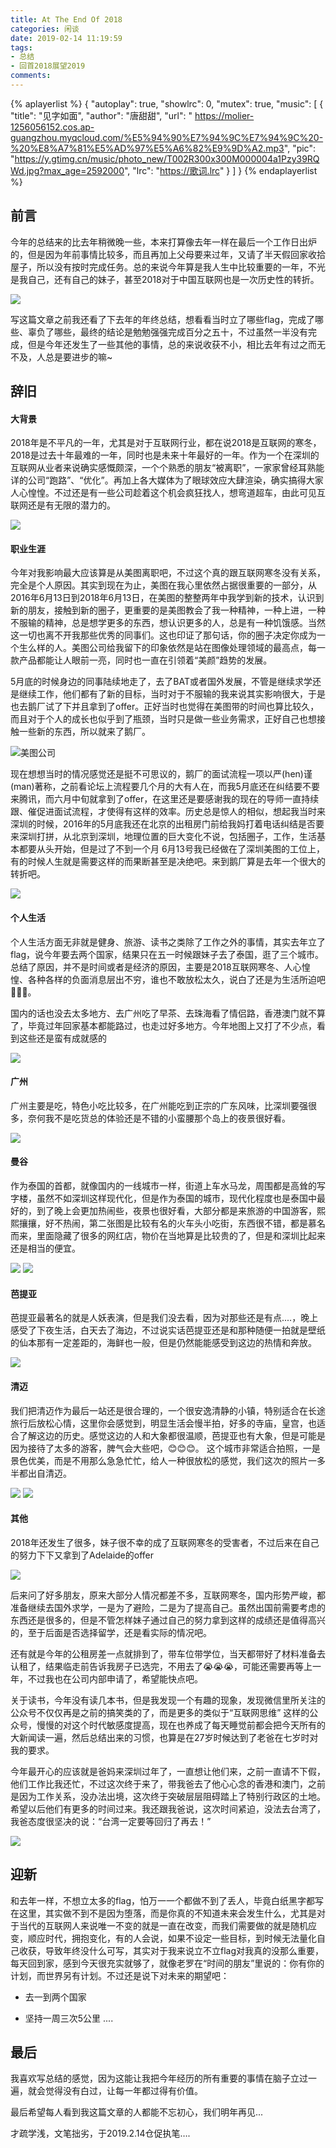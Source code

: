 ```yaml
---
title: At The End Of 2018
categories: 闲谈
date: 2019-02-14 11:19:59
tags:
- 总结
- 回首2018展望2019
comments:
---
```


{% aplayerlist %}
{
    "autoplay": true,
    "showlrc": 0,
    "mutex": true,
    "music": [
        {
            "title": "见字如面",
            "author": "唐甜甜",
            "url": " https://molier-1256056152.cos.ap-guangzhou.myqcloud.com/%E5%94%90%E7%94%9C%E7%94%9C%20-%20%E8%A7%81%E5%AD%97%E5%A6%82%E9%9D%A2.mp3",
            "pic": "https://y.gtimg.cn/music/photo_new/T002R300x300M000004a1Pzy39RQWd.jpg?max_age=2592000",
            "lrc": "https://歌词.lrc"
        }
    ]
}
{% endaplayerlist %}

## 前言
今年的总结来的比去年稍微晚一些，本来打算像去年一样在最后一个工作日出炉的，但是因为年前事情比较多，而且再加上父母要来过年，又请了半天假回家收拾屋子，所以没有按时完成任务。总的来说今年算是我人生中比较重要的一年，不光是我自己，还有自己的妹子，甚至2018对于中国互联网也是一次历史性的转折。

![](https://wx4.sinaimg.cn/large/006tKfTcgy1g076fg14tqj31hd0u0wi5.jpg)

<!-- more -->

写这篇文章之前我还看了下去年的年终总结，想看看当时立了哪些flag，完成了哪些、辜负了哪些，最终的结论是勉勉强强完成百分之五十，不过虽然一半没有完成，但是今年还发生了一些其他的事情，总的来说收获不小，相比去年有过之而无不及，人总是要进步的嘛~

## 辞旧
#### 大背景

2018年是不平凡的一年，尤其是对于互联网行业，都在说2018是互联网的寒冬，2018是过去十年最难的一年，同时也是未来十年最好的一年。作为一个在深圳的互联网从业者来说确实感慨颇深，一个个熟悉的朋友“被离职”，一家家曾经耳熟能详的公司“跑路”、“优化”。再加上各大媒体为了眼球效应大肆渲染，确实搞得大家人心惶惶。不过还是有一些公司趁着这个机会疯狂找人，想弯道超车，由此可见互联网还是有无限的潜力的。

![](https://wx3.sinaimg.cn/large/006tKfTcgy1g0780whl50j312w0np0u6.jpg)

#### 职业生涯

今年对我影响最大应该算是从美图离职吧，不过这个真的跟互联网寒冬没有关系，完全是个人原因。其实到现在为止，美图在我心里依然占据很重要的一部分，从2016年6月13日到2018年6月13日，在美图的整整两年中我学到新的技术，认识到新的朋友，接触到新的圈子，更重要的是美图教会了我一种精神，一种上进，一种不服输的精神，总是想学更多的东西，想认识更多的人，总是有一种饥饿感。当然这一切也离不开我那些优秀的同事们。这也印证了那句话，你的圈子决定你成为一个生么样的人。美图公司给我留下的印象依然是站在图像处理领域的最高点，每一款产品都能让人眼前一亮，同时也一直在引领着“美颜”趋势的发展。

5月底的时候身边的同事陆续地走了，去了BAT或者国外发展，不管是继续求学还是继续工作，他们都有了新的目标，当时对于不服输的我来说其实影响很大，于是也去鹅厂试了下并且拿到了offer。正好当时也觉得在美图带的时间也算比较久，而且对于个人的成长也似乎到了瓶颈，当时只是做一些业务需求，正好自己也想接触一些新的东西，所以就来了鹅厂。

![美图公司](https://wx2.sinaimg.cn/large/006tKfTcgy1g0akxedwthj30zk0qodno.jpg)

现在想想当时的情况感觉还是挺不可思议的，鹅厂的面试流程一项以严(hen)谨(man)著称，之前看论坛上流程要几个月的大有人在，而我5月底还在纠结要不要来腾讯，而六月中旬就拿到了offer，在这里还是要感谢我的现在的导师一直持续跟、催促进面试流程，才使得有这样的效率。历史总是惊人的相似，想起我当时来深圳的时候，2016年的5月底我还在北京的出租房门前给我妈打着电话纠结是否要来深圳打拼，从北京到深圳，地理位置的巨大变化不说，包括圈子，工作，生活基本都要从头开始，但是过了不到一个月 6月13号我已经做在了深圳美图的工位上，有的时候人生就是需要这样的而果断甚至是决绝吧。来到鹅厂算是去年一个很大的转折吧。

![](https://wx3.sinaimg.cn/large/006tKfTcgy1g0al3b9ikhj30u01401l4.jpg)

#### 个人生活

个人生活方面无非就是健身、旅游、读书之类除了工作之外的事情，其实去年立了flag，说今年要去两个国家，结果只在五一时候跟妹子去了泰国，逛了三个城市。总结了原因，并不是时间或者是经济的原因，主要是2018互联网寒冬、人心惶惶、各种各样的负面消息层出不穷，谁也不敢放松太久，说白了还是为生活所迫吧🙂🙂🙂。

国内的话也没去太多地方、去广州吃了早茶、去珠海看了情侣路，香港澳门就不算了，毕竟过年回家基本都能路过，也走过好多地方。今年地图上又打了不少点，看到这些还是蛮有成就感的

![](https://wx1.sinaimg.cn/large/006tKfTcgy1g0an2v5uoaj30sg0lcat1.jpg)

#### 广州

广州主要是吃，特色小吃比较多，在广州能吃到正宗的广东风味，比深圳要强很多，奈何我不是吃货总的体验还是不错的小蛮腰那个岛上的夜景很好看。

![](https://wx2.sinaimg.cn/large/006tKfTcgy1g0ancw9a8mj31400u04qr.jpg)

#### 曼谷

作为泰国的首都，就像国内的一线城市一样，街道上车水马龙，周围都是高耸的写字楼，虽然不如深圳这样现代化，但是作为泰国的城市，现代化程度也是泰国中最好的，到了晚上会更加热闹些，夜景也很好看，大部分都是来旅游的中国游客，熙熙攘攘，好不热闹，第二张图是比较有名的火车头小吃街，东西很不错，都是慕名而来，里面隐藏了很多的网红店，物价在当地算是比较贵的了，但是和深圳比起来还是相当的便宜。

![](https://wx3.sinaimg.cn/large/006tKfTcgy1g0andr8f63j31440u0kjl.jpg)
![](https://wx3.sinaimg.cn/large/006tKfTcgy1g0ane759vjj31400u0npf.jpg)

#### 芭提亚

芭提亚最著名的就是人妖表演，但是我们没去看，因为对那些还是有点....，晚上感受了下夜生活，白天去了海边，不过说实话芭提亚还是和那种随便一拍就是壁纸的仙本那有一定差距的，海鲜也一般，但是仍然能能感受到这边的热情和奔放。

![](https://wx3.sinaimg.cn/large/006tKfTcgy1g0anf4iohgj30u0140npf.jpg)

#### 清迈

我们把清迈作为最后一站还是很合理的，一个很安逸清静的小镇，特别适合在长途旅行后放松心情，这里你会感觉到，明显生活会慢半拍，好多的寺庙，皇宫，也适合了解这边的历史。感觉这边的人和大象都很温顺，芭提亚也有大象，但是可能是因为接待了太多的游客，脾气会大些吧，😊😊😊。 这个城市非常适合拍照，一是景色优美，而是不用那么急急忙忙，给人一种很放松的感觉，我们这次的照片一多半都出自清迈。

![](https://wx3.sinaimg.cn/large/006tKfTcgy1g0anfg2a3pj31400u04qt.jpg)
![](https://wx4.sinaimg.cn/large/006tKfTcgy1g0anftp4fzj31kh0u01l8.jpg)

#### 其他

2018年还发生了很多，妹子很不幸的成了互联网寒冬的受害者，不过后来在自己的努力下下又拿到了Adelaide的offer

![](https://wx1.sinaimg.cn/large/006tKfTcgy1g0aqkv2f1yj31g40u04qp.jpg)

后来问了好多朋友，原来大部分人情况都差不多，互联网寒冬，国内形势严峻，都准备继续去国外求学，一是为了避险，二是为了提高自己。虽然出国前需要考虑的东西还是很多的，但是不管怎样妹子通过自己的努力拿到这样的成绩还是值得高兴的，至于后面是否选择留学，还是看实际的情况吧。

还有就是今年的公租房差一点就排到了，带车位带学位，当天都带好了材料准备去认租了，结果临走前告诉我房子已选完，不用去了😭😭😭，可能还需要再等上一年，不过我也在公司内部申请了，希望能快点吧。

关于读书，今年没有读几本书，但是我发现一个有趣的现象，发现微信里所关注的公众号不仅仅再是之前的搞笑类的了，而是更多的类似于“互联网思维” 这样的公众号，慢慢的对这个时代敏感度提高，现在也养成了每天睡觉前都会把今天所有的大新闻读一遍，然后总结出来的习惯，也算是在27岁时候达到了老爸在七岁时对我的要求。

今年最开心的应该就是爸妈来深圳过年了，一直想让他们来，之前一直请不下假，他们工作比我还忙，不过这次终于来了，带我爸去了他心心念的香港和澳门，之前是因为工作关系，没办法出境，这次终于突破层层阻碍踏上了特别行政区的土地。希望以后他们有更多的时间过来。我还跟我爸说，这次时间紧迫，没法去台湾了，我爸态度很坚决的说：“台湾一定要等回归了再去！”

![](https://wx1.sinaimg.cn/large/006tKfTcgy1g0as1s6q3wj30u0140u0x.jpg)

## 迎新

和去年一样，不想立太多的flag，怕万一一个都做不到了丢人，毕竟白纸黑字都写在这里，其实做不到不是因为堕落，而是你真的不知道未来会发生什么，尤其是对于当代的互联网人来说唯一不变的就是一直在改变，而我们需要做的就是随机应变，顺应时代，拥抱变化，有的人会说，如果不设定一些目标，到时候无法量化自己收获，导致年终没什么可写，其实对于我来说立不立flag对我真的没那么重要，每天回到家，感到今天很充实就够了，就像老罗在“时间的朋友”里说的：你有你的计划，而世界另有计划。不过还是说下对未来的期望吧：

* 去一到两个国家

* 坚持一周三次5公里
....

## 最后
我喜欢写总结的感觉，因为这能让我把今年经历的所有重要的事情在脑子立过一遍，就会觉得没有白过，让每一年都过得有价值。

最后希望每人看到我这篇文章的人都能不忘初心，我们明年再见...

才疏学浅，文笔拙劣，于2019.2.14仓促执笔….

